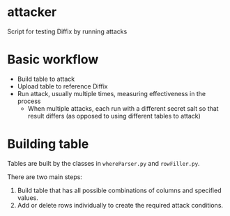 # attacker
Script for testing Diffix by running attacks

# Basic workflow

* Build table to attack
* Upload table to reference Diffix
* Run attack, usually multiple times, measuring effectiveness in the process
  * When multiple attacks, each run with a different secret salt so that result differs (as opposed to using different tables to attack)

# Building table

Tables are built by the classes in `whereParser.py` and `rowFiller.py`.

There are two main steps:

1. Build table that has all possible combinations of columns and specified values.
2. Add or delete rows individually to create the required attack conditions.

